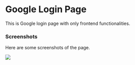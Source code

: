 # Google Login Page
This is Google login page with only frontend functionalities.

### Screenshots 
Here are some screenshots of the page.

<img src="https://user-images.githubusercontent.com/85190876/193471341-5451d9a0-691a-4ac5-bb31-3fe5eae02d86.png" />
